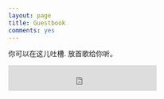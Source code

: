 ```yaml
---
layout: page
title: Guestbook
comments: yes
---
```


你可以在这儿吐槽. 放首歌给你听。

<iframe frameborder="no" border="0" marginwidth="0" marginheight="0" width=298 height=52 src="http://music.163.com/outchain/player?type=2&id=108468&auto=1&height=32"></iframe>